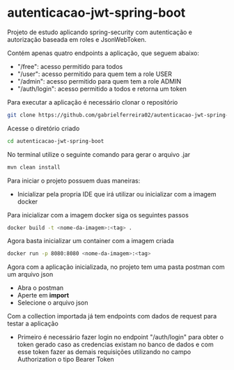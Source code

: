 # autenticacao-jwt-spring-boot

Projeto de estudo aplicando spring-security com autenticação e autorização baseada em roles e JsonWebToken. 

Contém apenas quatro endpoints a aplicação, que seguem abaixo:
- "/free": acesso permitido para todos
- "/user": acesso permitido para quem tem a role USER
- "/admin": acesso permitido para quem tem a role ADMIN
- "/auth/login": acesso permitido a todos e retorna um token

Para executar a aplicação é necessário clonar o repositório
  ```bash
  git clone https://github.com/gabrielferreira02/autenticacao-jwt-spring-boot.git
  ```

Acesse o diretório criado
  ```bash
  cd autenticacao-jwt-spring-boot
  ```

No terminal utilize o seguinte comando para gerar o arquivo .jar
  ```bash
  mvn clean install
  ```

Para iniciar o projeto possuem duas maneiras:
  - Inicializar pela propria IDE que irá utilizar ou inicializar com a imagem docker

Para inicializar com a imagem docker siga os seguintes passos
  ```bash
  docker build -t <nome-da-imagem>:<tag> .
  ```

Agora basta inicializar um container com a imagem criada
  ```bash
  docker run -p 8080:8080 <nome-da-imagem>:<tag>
  ```

Agora com a aplicação inicializada, no projeto tem uma pasta postman com um arquivo json
- Abra o postman
- Aperte em <strong>import</strong>
- Selecione o arquivo json

Com a collection importada já tem endpoints com dados de request para testar a aplicação
- Primeiro é necessário fazer login no endpoint "/auth/login" para obter o token gerado caso as credencias existam no banco de dados e com esse token fazer as demais requisições utilizando no campo Authorization o tipo Bearer Token
